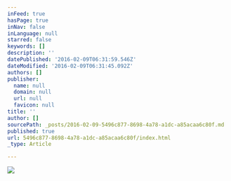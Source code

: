 ```yaml
---
inFeed: true
hasPage: true
inNav: false
inLanguage: null
starred: false
keywords: []
description: ''
datePublished: '2016-02-09T06:31:59.546Z'
dateModified: '2016-02-09T06:31:45.092Z'
authors: []
publisher:
  name: null
  domain: null
  url: null
  favicon: null
title: ''
author: []
sourcePath: _posts/2016-02-09-5496c877-8698-4a78-a1dc-a85acaa6c80f.md
published: true
url: 5496c877-8698-4a78-a1dc-a85acaa6c80f/index.html
_type: Article

---
```

![](https://the-grid-user-content.s3-us-west-2.amazonaws.com/5bbb4001-b03a-4d99-a395-9e148881dc10.jpg)